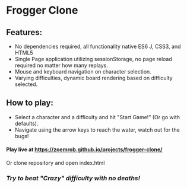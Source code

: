 Frogger Clone
=============
## Features:
* No dependencies required, all functionality native ES6 J, CSS3, and HTML5
* Single Page application utilizing sessionStorage, no page reload required no matter how many replays.
* Mouse and keyboard navigation on character selection.
* Varying difficulties, dynamic board rendering based on difficulty selected.
## How to play:
* Select a character and a difficulty and hit "Start Game!" (Or go with defaults).
* Navigate using the arrow keys to reach the water, watch out for the bugs!
#### Play live at https://zoemrob.github.io/projects/frogger-clone/
Or clone repository and open index.html
### _Try to beat "Crazy" difficulty with no deaths!_
